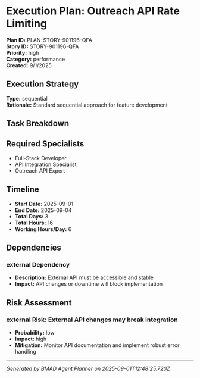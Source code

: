 # Execution Plan: Outreach API Rate Limiting

**Plan ID:** PLAN-STORY-901196-QFA    
**Story ID:** STORY-901196-QFA    
**Priority:** high    
**Category:** performance    
**Created:** 9/1/2025

## Execution Strategy

**Type:** sequential  
**Rationale:** Standard sequential approach for feature development

## Task Breakdown



## Required Specialists

- Full-Stack Developer
- API Integration Specialist
- Outreach API Expert

## Timeline

- **Start Date:** 2025-09-01
- **End Date:** 2025-09-04  
- **Total Days:** 3
- **Total Hours:** 16
- **Working Hours/Day:** 6

## Dependencies


### external Dependency
- **Description:** External API must be accessible and stable
- **Impact:** API changes or downtime will block implementation


## Risk Assessment


### external Risk: External API changes may break integration
- **Probability:** low
- **Impact:** high  
- **Mitigation:** Monitor API documentation and implement robust error handling


---

*Generated by BMAD Agent Planner on 2025-09-01T12:48:25.720Z*
